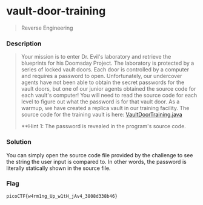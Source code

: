 # vault-door-training
> Reverse Engineering

### Description
> Your mission is to enter Dr. Evil's laboratory and retrieve the blueprints for his Doomsday Project. The laboratory is protected by a series of locked vault doors. Each door is controlled by a computer and requires a password to open. Unfortunately, our undercover agents have not been able to obtain the secret passwords for the vault doors, but one of our junior agents obtained the source code for each vault's computer! You will need to read the source code for each level to figure out what the password is for that vault door. As a warmup, we have created a replica vault in our training facility. The source code for the training vault is here: [VaultDoorTraining.java](https://jupiter.challenges.picoctf.org/static/03c960ddcc761e6f7d1722d8e6212db3/VaultDoorTraining.java)
>
> **Hint 1: The password is revealed in the program's source code.

### Solution

You can simply open the source code file provided by the challenge to see the string the user input is compared to. In other words, the password is literally statically shown in the source file.

### Flag
`picoCTF{w4rm1ng_Up_w1tH_jAv4_3808d338b46}`
